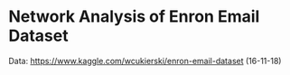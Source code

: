 # Network Analysis of Enron Email Dataset

Data: https://www.kaggle.com/wcukierski/enron-email-dataset (16-11-18)
